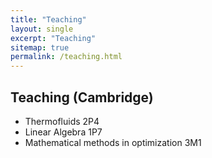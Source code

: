 ```yaml
---
title: "Teaching"
layout: single
excerpt: "Teaching"
sitemap: true
permalink: /teaching.html
---
```



## Teaching (Cambridge)
- Thermofluids 2P4
- Linear Algebra 1P7
- Mathematical methods in optimization 3M1